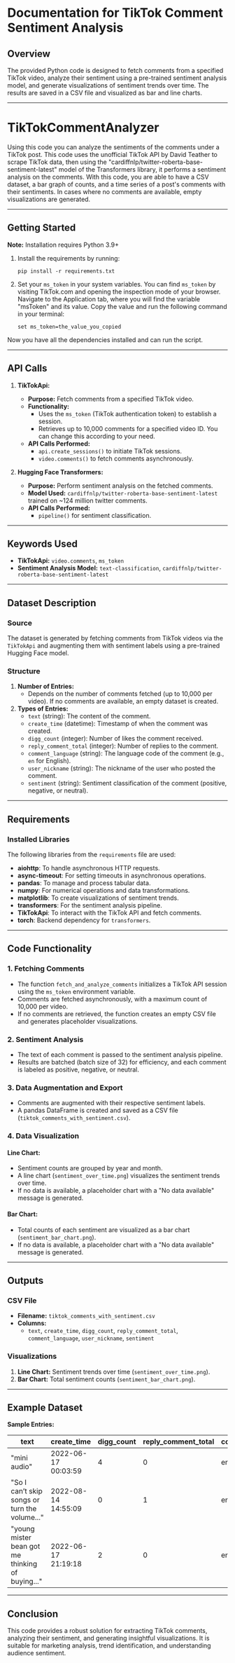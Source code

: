 # Documentation for TikTok Comment Sentiment Analysis

## Overview

The provided Python code is designed to fetch comments from a specified TikTok video, analyze their sentiment using a pre-trained sentiment analysis model, and generate visualizations of sentiment trends over time. The results are saved in a CSV file and visualized as bar and line charts. 

---

# TikTokCommentAnalyzer
Using this code you can analyze the sentiments of the comments under a TikTok post. This code uses the unofficial TikTok API by David Teather to scrape TikTok data, then using the "cardiffnlp/twitter-roberta-base-sentiment-latest" model of the Transformers library, it performs a sentiment analysis on the comments. With this code, you are able to have a CSV dataset, a bar graph of counts, and a time series of a post's comments with their sentiments. In cases where no comments are available, empty visualizations are generated.

---

## Getting Started

**Note:** Installation requires Python 3.9+
1. Install the requirements by running:
   ```
   pip install -r requirements.txt
   ```

2. Set your `ms_token` in your system variables. You can find `ms_token` by visiting TikTok.com and opening the inspection mode of your browser. Navigate to the Application tab, where you will find the variable "msToken" and its value. Copy the value and run the following command in your terminal:
   ```
   set ms_token=the_value_you_copied
   ```
Now you have all the dependencies installed and can run the script. 

---

## API Calls

1. **TikTokApi:**

   - **Purpose:** Fetch comments from a specified TikTok video.
   - **Functionality:**
     - Uses the `ms_token` (TikTok authentication token) to establish a session.
     - Retrieves up to 10,000 comments for a specified video ID. You can change this according to your need.
   - **API Calls Performed:**
     - `api.create_sessions()` to initiate TikTok sessions.
     - `video.comments()` to fetch comments asynchronously.

2. **Hugging Face Transformers:**

   - **Purpose:** Perform sentiment analysis on the fetched comments.
   - **Model Used:** `cardiffnlp/twitter-roberta-base-sentiment-latest` trained on ~124 million twitter comments.
   - **API Calls Performed:**
     - `pipeline()` for sentiment classification.

---

## Keywords Used

- **TikTokApi:** `video.comments`, `ms_token`
- **Sentiment Analysis Model:** `text-classification`, `cardiffnlp/twitter-roberta-base-sentiment-latest`

---

## Dataset Description

### Source

The dataset is generated by fetching comments from TikTok videos via the `TikTokApi` and augmenting them with sentiment labels using a pre-trained Hugging Face model.

### Structure

1. **Number of Entries:**
   - Depends on the number of comments fetched (up to 10,000 per video). If no comments are available, an empty dataset is created.
2. **Types of Entries:**
   - `text` (string): The content of the comment.
   - `create_time` (datetime): Timestamp of when the comment was created.
   - `digg_count` (integer): Number of likes the comment received.
   - `reply_comment_total` (integer): Number of replies to the comment.
   - `comment_language` (string): The language code of the comment (e.g., `en` for English).
   - `user_nickname` (string): The nickname of the user who posted the comment.
   - `sentiment` (string): Sentiment classification of the comment (positive, negative, or neutral).

---

## Requirements

### Installed Libraries

The following libraries from the `requirements` file are used:

- **aiohttp**: To handle asynchronous HTTP requests.
- **async-timeout**: For setting timeouts in asynchronous operations.
- **pandas**: To manage and process tabular data.
- **numpy**: For numerical operations and data transformations.
- **matplotlib**: To create visualizations of sentiment trends.
- **transformers**: For the sentiment analysis pipeline.
- **TikTokApi**: To interact with the TikTok API and fetch comments.
- **torch**: Backend dependency for `transformers`.

---

## Code Functionality

### 1. **Fetching Comments**

- The function `fetch_and_analyze_comments` initializes a TikTok API session using the `ms_token` environment variable.
- Comments are fetched asynchronously, with a maximum count of 10,000 per video.
- If no comments are retrieved, the function creates an empty CSV file and generates placeholder visualizations.

### 2. **Sentiment Analysis**

- The text of each comment is passed to the sentiment analysis pipeline.
- Results are batched (batch size of 32) for efficiency, and each comment is labeled as positive, negative, or neutral.

### 3. **Data Augmentation and Export**

- Comments are augmented with their respective sentiment labels.
- A pandas DataFrame is created and saved as a CSV file (`tiktok_comments_with_sentiment.csv`).

### 4. **Data Visualization**

#### Line Chart:

- Sentiment counts are grouped by year and month.
- A line chart (`sentiment_over_time.png`) visualizes the sentiment trends over time.
- If no data is available, a placeholder chart with a "No data available" message is generated.

#### Bar Chart:

- Total counts of each sentiment are visualized as a bar chart (`sentiment_bar_chart.png`).
- If no data is available, a placeholder chart with a "No data available" message is generated.

---

## Outputs

### CSV File

- **Filename:** `tiktok_comments_with_sentiment.csv`
- **Columns:**
  - `text`, `create_time`, `digg_count`, `reply_comment_total`, `comment_language`, `user_nickname`, `sentiment`

### Visualizations

1. **Line Chart:** Sentiment trends over time (`sentiment_over_time.png`).
2. **Bar Chart:** Total sentiment counts (`sentiment_bar_chart.png`).
---

## Example Dataset

**Sample Entries:**

| text                                             | create\_time        | digg\_count | reply\_comment\_total | comment\_language | user\_nickname | sentiment |
| ------------------------------------------------ | ------------------- | ----------- | --------------------- | ----------------- | -------------- | --------- |
| "mini audio"                                     | 2022-06-17 00:03:59 | 4           | 0                     | en                | YT PGH-life    | neutral   |
| "So I can’t skip songs or turn the volume..."    | 2022-08-14 14:55:09 | 0           | 1                     | en                | Paolommerda    | negative  |
| "young mister bean got me thinking of buying..." | 2022-06-17 21:19:18 | 2           | 0                     | en                | （*´∀\`*)       | neutral   |

---

## Conclusion

This code provides a robust solution for extracting TikTok comments, analyzing their sentiment, and generating insightful visualizations. It is suitable for marketing analysis, trend identification, and understanding audience sentiment.
